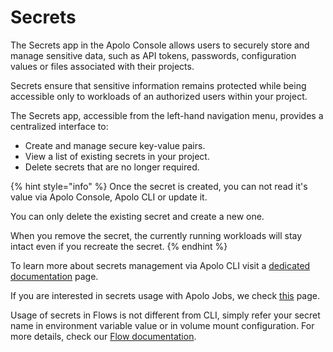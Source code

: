 # Secrets

The Secrets app in the Apolo Console allows users to securely store and manage sensitive data, such as API tokens, passwords, configuration values or files associated with their projects.

Secrets ensure that sensitive information remains protected while being accessible only to workloads of an authorized users within your project.

The Secrets app, accessible from the left-hand navigation menu, provides a centralized interface to:

* Create and manage secure key-value pairs.
* View a list of existing secrets in your project.
* Delete secrets that are no longer required.

{% hint style="info" %}
Once the secret is created, you can not read it's value via Apolo Console, Apolo CLI or update it.

You can only delete the existing secret and create a new one.

When you remove the secret, the currently running workloads will stay intact even if you recreate the secret.
{% endhint %}

To learn more about secrets management via Apolo CLI visit a [dedicated documentation](https://app.gitbook.com/s/-MOkWy7dB5MDbkSII8iF/commands/secret) page.

If you are interested in secrets usage with Apolo Jobs, we check [this](https://app.gitbook.com/s/-MOkWy7dB5MDbkSII8iF/topics/topic-secrets) page.

Usage of secrets in Flows is not different from CLI, simply refer your secret name in environment variable value or in volume mount configuration. For more details, check our [Flow documentation](https://app.gitbook.com/s/-MMLOF_FqiWBMcOdY8cj/workflow-syntax/live-workflow-syntax).&#x20;
